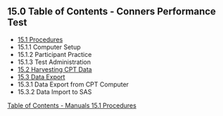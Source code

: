 ## 15.0 Table of Contents - Conners Performance Test

* [15.1 Procedures](:pages_path:/manuals/conners-performance-test/15-01-procedures.md)
 * 15.1.1 Computer Setup
 * 15.1.2 Participant Practice
 * 15.1.3 Test Administration
* [15.2 Harvesting CPT Data](:pages_path:/manuals/conners-performance-test/15-02-harvesting-cpt-data.md)
* [15.3 Data Export](:pages_path:/manuals/conners-performance-test/15-03-data-export.md)
 * 15.3.1 Data Export from CPT Computer
 * 15.3.2 Data Import to SAS

<div class="center">
<div class="btn-group">
  <a href=":pages_path:/manuals/manual-toc.md" class="btn btn-default">
    <span class="glyphicon glyphicon-chevron-up"></span>
    Table of Contents - Manuals
  </a>

  <a href=":pages_path:/manuals/conners-performance-test/15-01-procedures.md" class="btn btn-success">
    15.1 Procedures
    <span class="glyphicon glyphicon-chevron-right"></span>
  </a>
</div>
</div>

